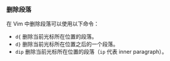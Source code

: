 ### 删除段落

在 Vim 中删除段落可以使用以下命令：

- `d{` 删除当前光标所在位置的段落。
- `d}` 删除当前光标所在位置之后的一个段落。
- `dip` 删除当前光标所在位置的段落（`ip` 代表 inner paragraph）。
